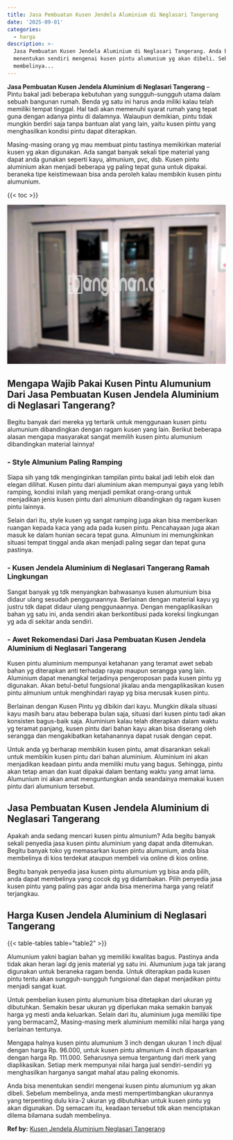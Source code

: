 ```yaml
---
title: Jasa Pembuatan Kusen Jendela Aluminium di Neglasari Tangerang
date: '2025-09-01'
categories:
  - harga
description: >-
  Jasa Pembuatan Kusen Jendela Aluminium di Neglasari Tangerang. Anda bisa
  menentukan sendiri mengenai kusen pintu alumunium yg akan dibeli. Sebelum
  membelinya...
---
```


**Jasa Pembuatan Kusen Jendela Aluminium di Neglasari Tangerang** – Pintu bakal jadi beberapa kebutuhan yang sungguh-sungguh utama dalam sebuah bangunan rumah. Benda yg satu ini harus anda miliki kalau telah memiliki tempat tinggal. Hal tadi akan memenuhi syarat rumah yang tepat guna dengan adanya pintu di dalamnya. Walaupun demikian, pintu tidak mungkin berdiri saja tanpa bantuan alat yang lain, yaitu kusen pintu yang menghasilkan kondisi pintu dapat diterapkan.

Masing-masing orang yg mau membuat pintu tastinya memikirkan material kusen yg akan digunakan. Ada sangat banyak sekali tipe material yang dapat anda gunakan seperti kayu, almunium, pvc, dsb. Kusen pintu aluminium akan menjadi beberapa yg paling tepat guna untuk dipakai. beraneka tipe keistimewaan bisa anda peroleh kalau membikin kusen pintu alumunium.

{{< toc >}}

![Jasa Pembuatan Kusen Jendela Aluminium di Neglasari Tangerang](/images/harga-kusen-jendela-alumunium-20.png)

## Mengapa Wajib Pakai Kusen Pintu Alumunium Dari Jasa Pembuatan Kusen Jendela Aluminium di Neglasari Tangerang?

Begitu banyak dari mereka yg tertarik untuk menggunaan kusen pintu alumunium dibandingkan dengan ragam kusen yang lain. Berikut beberapa alasan mengapa masyarakat sangat memilih kusen pintu alumunium dibandingkan material lainnya!

### \- Style Almunium Paling Ramping

Siapa sih yang tdk menginginkan tampilan pintu bakal jadi lebih elok dan elegan dilihat. Kusen pintu dari aluminium akan mempunyai gaya yang lebih ramping, kondisi inilah yang menjadi pemikat orang-orang untuk menjadikan jenis kusen pintu dari almunium dibandingkan dg ragam kusen pintu lainnya.

Selain dari itu, style kusen yg sangat ramping juga akan bisa memberikan ruangan kepada kaca yang ada pada kusen pintu. Pencahayaan juga akan masuk ke dalam hunian secara tepat guna. Almunium ini memungkinkan situasi tempat tinggal anda akan menjadi paling segar dan tepat guna pastinya.

### \- Kusen Jendela Aluminium di Neglasari Tangerang Ramah Lingkungan

Sangat banyak yg tdk menyangkan bahwasanya kusen alumunium bisa didaur ulang sesudah penggunaannya. Berlainan dengan material kayu yg justru tdk dapat didaur ulang penggunaannya. Dengan mengaplikasikan bahan yg satu ini, anda sendiri akan berkontibusi pada koreksi lingkungan yg ada di sekitar anda sendiri.

### \- Awet Rekomendasi Dari Jasa Pembuatan Kusen Jendela Aluminium di Neglasari Tangerang

Kusen pintu aluminium mempunyai ketahanan yang teramat awet sebab bahan yg diterapkan anti terhadap rayap maupun serangga yang lain. Aluminium dapat menangkal terjadinya pengeroposan pada kusen pintu yg digunakan. Akan betul-betul fungsional jikalau anda mengaplikasikan kusen pintu almunium untuk menghindari rayap yg bisa merusak kusen pintu.

Berlainan dengan Kusen Pintu yg dibikin dari kayu. Mungkin dikala situasi kayu masih baru atau beberapa bulan saja, situasi dari kusen pintu tadi akan konsisten bagus-baik saja. Aluminium kalau telah diterapkan dalam waktu yg teramat panjang, kusen pintu dari bahan kayu akan bisa diserang oleh serangga dan mengakibatkan ketahanannya dapat rusak dengan cepat.

Untuk anda yg berharap membikin kusen pintu, amat disarankan sekali untuk membikin kusen pintu dari bahan aluminium. Aluminium ini akan menjadikan keadaan pintu anda memiliki mutu yang bagus. Sehingga, pintu akan tetap aman dan kuat dipakai dalam bentang waktu yang amat lama. Alumunium ini akan amat menguntungkan anda seandainya memakai kusen pintu dari alumunium tersebut.

## Jasa Pembuatan Kusen Jendela Aluminium di Neglasari Tangerang

Apakah anda sedang mencari kusen pintu almunium? Ada begitu banyak sekali penyedia jasa kusen pintu aluminium yang dapat anda ditemukan. Begitu banyak toko yg memasarkan kusen pintu alumunium, anda bisa membelinya di kios terdekat ataupun membeli via online di kios online.

Begitu banyak penyedia jasa kusen pintu alumunium yg bisa anda pilih, anda dapat membelinya yang cocok dg yg didambakan. Pilih penyedia jasa kusen pintu yang paling pas agar anda bisa menerima harga yang relatif terjangkau.

## Harga Kusen Jendela Aluminium di Neglasari Tangerang

{{< table-tables table="table2" >}}

Alumunium yakni bagian bahan yg memiliki kwalitas bagus. Pastinya anda tidak akan heran lagi dg jenis material yg satu ini. Alumunium juga tak jarang digunakan untuk beraneka ragam benda. Untuk diterapkan pada kusen pintu tentu akan sungguh-sungguh fungsional dan dapat menjadikan pintu menjadi sangat kuat.

Untuk pembelian kusen pintu alumunium bisa ditetapkan dari ukuran yg dibutuhkan. Semakin besar ukuran yg diperlukan maka semakin banyak harga yg mesti anda keluarkan. Selain dari itu, aluminium juga memiliki tipe yang bermacam2, Masing-masing merk aluminium memiliki nilai harga yang berlainan tentunya.

Mengapa halnya kusen pintu alumunium 3 inch dengan ukuran 1 inch dijual dengan harga Rp. 96.000, untuk kusen pintu almunium 4 inch dipasarkan dengan harga Rp. 111.000. Seharusnya semua tergantung dari merk yang diaplikasikan. Setiap merk mempunyai nilai harga jual sendiri-sendiri yg menghasilkan harganya sangat mahal atau paling ekonomis.

Anda bisa menentukan sendiri mengenai kusen pintu alumunium yg akan dibeli. Sebelum membelinya, anda mesti mempertimbangkan ukurannya yang terpenting dulu kira-2 ukuran yg dibutuhkan untuk kusen pintu yg akan digunakan. Dg semacam itu, keadaan tersebut tdk akan menciptakan dilema bilamana sudah membelinya.

**Ref by:** [Kusen Jendela Aluminium Neglasari Tangerang](https://id.wikipedia.org/wiki/Kusen)
